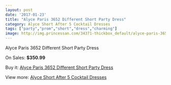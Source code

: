 ```yaml
---
layout: post
date: '2017-01-23'
title: "Alyce Paris 3652 Different Short Party Dress"
category: Alyce Short After 5 Cocktail Dresses
tags: ["party","prom","short","dress","charming"]
image: http://img.princessan.com/34371-thickbox_default/alyce-paris-3652-different-short-party-dress.jpg
---
```

Alyce Paris 3652 Different Short Party Dress

On Sales: **$350.99**
<a href="https://www.princessan.com/en/16088-alyce-paris-3652-different-short-party-dress.html"><amp-img layout="responsive" width="600" height="600" src="//img.princessan.com/34371-thickbox_default/alyce-paris-3652-different-short-party-dress.jpg" alt="Alyce Paris 3652 Different Short Party Dress 0" /></a>

Buy it: [Alyce Paris 3652 Different Short Party Dress](https://www.princessan.com/en/16088-alyce-paris-3652-different-short-party-dress.html "Alyce Paris 3652 Different Short Party Dress")

View more: [Alyce Short After 5 Cocktail Dresses](https://www.princessan.com/en/132- "Alyce Short After 5 Cocktail Dresses")